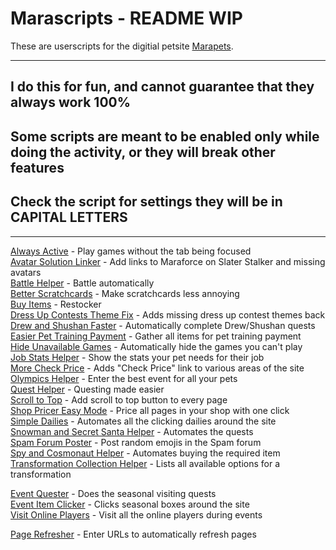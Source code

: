 # Marascripts - README WIP

These are userscripts for the digitial petsite [Marapets](https://www.marapets.com).

---

## **I do this for fun, and cannot guarantee that they always work 100%**

## Some scripts are meant to be enabled only while doing the activity, or they will break other features

## Check the script for settings they will be in CAPITAL LETTERS

---

[Always Active](https://raw.githubusercontent.com/marascript/userscripts/master/scripts/alwaysActive.user.js) - Play games without the tab being focused  
[Avatar Solution Linker](https://raw.githubusercontent.com/marascript/userscripts/master/scripts/avatarSolutionLinker.user.js) - Add links to Maraforce on Slater Stalker and missing avatars  
[Battle Helper](https://raw.githubusercontent.com/marascript/userscripts/master/scripts/battleHelper.user.js) - Battle automatically  
[Better Scratchcards](https://raw.githubusercontent.com/marascript/userscripts/master/scripts/betterScratchcards.user.js) - Make scratchcards less annoying  
[Buy Items](https://raw.githubusercontent.com/marascript/userscripts/master/scripts/buyItems.user.js) - Restocker  
[Dress Up Contests Theme Fix](https://raw.githubusercontent.com/marascript/userscripts/master/scripts/dressUpContests.user.js) - Adds missing dress up contest themes back  
[Drew and Shushan Faster](https://raw.githubusercontent.com/marascript/userscripts/master/scripts/drewShusanHelper.user.js) - Automatically complete Drew/Shushan quests  
[Easier Pet Training Payment](https://raw.githubusercontent.com/marascript/userscripts/master/scripts/easyTrainingPayment.user.js) - Gather all items for pet training payment  
[Hide Unavailable Games](https://raw.githubusercontent.com/marascript/userscripts/master/scripts/hideUnavailable.user.js) - Automatically hide the games you can't play  
[Job Stats Helper](https://raw.githubusercontent.com/marascript/userscripts/master/scripts/jobStatHelper.user.js) - Show the stats your pet needs for their job  
[More Check Price](https://raw.githubusercontent.com/marascript/userscripts/master/scripts/moreCheckPrice.user.js) - Adds "Check Price" link to various areas of the site  
[Olympics Helper](https://raw.githubusercontent.com/marascript/userscripts/master/scripts/olympicsHelper.user.js) - Enter the best event for all your pets  
[Quest Helper](https://raw.githubusercontent.com/marascript/userscripts/master/scripts/questHelper.user.js) - Questing made easier  
[Scroll to Top](https://raw.githubusercontent.com/marascript/userscripts/master/scripts/scrollToTop.user.js) - Add scroll to top button to every page  
[Shop Pricer Easy Mode](https://raw.githubusercontent.com/marascript/userscripts/master/scripts/shopPricer.user.js) - Price all pages in your shop with one click  
[Simple Dailies](https://raw.githubusercontent.com/marascript/userscripts/master/scripts/simpleDailies.js) - Automates all the clicking dailies around the site  
[Snowman and Secret Santa Helper](https://raw.githubusercontent.com/marascript/userscripts/master/scripts/snowmanSantaHelper.user.js) - Automates the quests  
[Spam Forum Poster](https://raw.githubusercontent.com/marascript/userscripts/master/scripts/spam.user.js) - Post random emojis in the Spam forum  
[Spy and Cosmonaut Helper](https://raw.githubusercontent.com/marascript/userscripts/master/scripts/spyCosmonaut.user.js) - Automates buying the required item  
[Transformation Collection Helper](https://raw.githubusercontent.com/marascript/userscripts/master/scripts/transformationHelper.user.js) - Lists all available options for a transformation

[Event Quester](https://raw.githubusercontent.com/marascript/userscripts/master/scripts/seasonal/eventClicker.user.js) - Does the seasonal visiting quests  
[Event Item Clicker](https://raw.githubusercontent.com/marascript/userscripts/master/scripts/seasonal/eventItemClicker.user.js) - Clicks seasonal boxes around the site  
[Visit Online Players](https://raw.githubusercontent.com/marascript/userscripts/master/scripts/seasonal/onlinePlayerVisitor.user.js) - Visit all the online players during events

[Page Refresher](https://raw.githubusercontent.com/marascript/userscripts/master/scripts/utilities/refresher.user.js) - Enter URLs to automatically refresh pages
